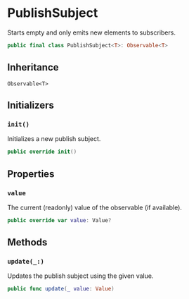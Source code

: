 # PublishSubject

Starts empty and only emits new elements to subscribers.

``` swift
public final class PublishSubject<T>: Observable<T> 
```

## Inheritance

`Observable<T>`

## Initializers

### `init()`

Initializes a new publish subject.

``` swift
public override init() 
```

> 

## Properties

### `value`

The current (readonly) value of the observable (if available).

``` swift
public override var value: Value? 
```

## Methods

### `update(_:)`

Updates the publish subject using the given value.

``` swift
public func update(_ value: Value) 
```
